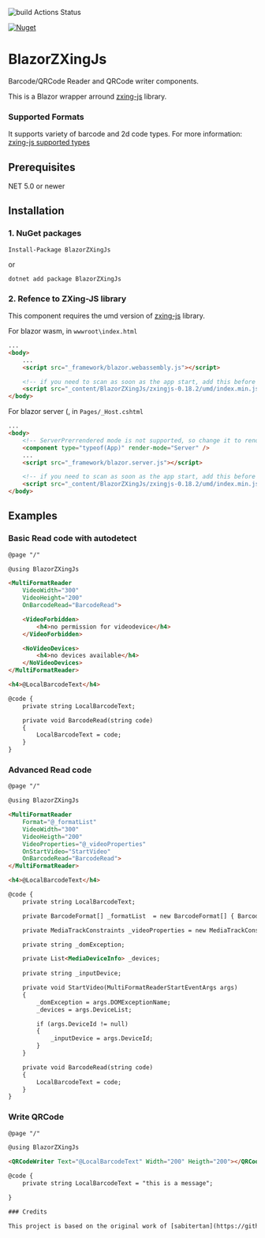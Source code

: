 ![build Actions Status](https://github.com/kattunga/BlazorZXingJs/workflows/build/badge.svg)

[![Nuget](https://img.shields.io/nuget/v/BlazorZXingJs?style=flat-square)](https://www.nuget.org/packages/BlazorZXingJs/)

# BlazorZXingJs

Barcode/QRCode Reader and QRCode writer components.

This is a Blazor wrapper arround [zxing-js](https://github.com/zxing-js/library) library.

### Supported Formats

It supports variety of barcode and 2d code types. For more information: [zxing-js supported types](https://github.com/zxing-js/library#supported-formats)

## Prerequisites

NET 5.0 or newer

## Installation

### 1. NuGet packages

```
Install-Package BlazorZXingJs
```

or

```
dotnet add package BlazorZXingJs
```

### 2. Refence to ZXing-JS library

This component requires the umd version of [zxing-js](https://github.com/zxing-js/library) library.

For blazor wasm, in `wwwroot\index.html`
```html
...
<body>
    ...
    <script src="_framework/blazor.webassembly.js"></script>

    <!-- if you need to scan as soon as the app start, add this before _framework/blazor.webassembly.js -->
    <script src="_content/BlazorZXingJs/zxingjs-0.18.2/umd/index.min.js"></script>
</body>
```

For blazor server (, in `Pages/_Host.cshtml`
```html
...
<body>
    <!-- ServerPrerrendered mode is not supported, so change it to render-mode=Server-->
    <component type="typeof(App)" render-mode="Server" />
    ...
    <script src="_framework/blazor.server.js"></script>

    <!-- if you need to scan as soon as the app start, add this before _framework/blazor.server.js -->
    <script src="_content/BlazorZXingJs/zxingjs-0.18.2/umd/index.min.js"></script>
</body>
```

## Examples

### Basic Read code with autodetect

```html
@page "/"

@using BlazorZXingJs

<MultiFormatReader
    VideoWidth="300"
    VideoHeight="200"
    OnBarcodeRead="BarcodeRead">

    <VideoForbidden>
        <h4>no permission for videodevice</h4>
    </VideoForbidden>

    <NoVideoDevices>
        <h4>no devices available</h4>
    </NoVideoDevices>
</MultiFormatReader>

<h4>@LocalBarcodeText</h4>

@code {
    private string LocalBarcodeText;

    private void BarcodeRead(string code)
    {
        LocalBarcodeText = code;
    }
}
```

### Advanced Read code

```html
@page "/"

@using BlazorZXingJs

<MultiFormatReader
    Format="@_formatList"
    VideoWidth="300"
    VideoHeigth="200"
    VideoProperties="@_videoProperties"
    OnStartVideo="StartVideo"
    OnBarcodeRead="BarcodeRead">
</MultiFormatReader>

<h4>@LocalBarcodeText</h4>

@code {
    private string LocalBarcodeText;

    private BarcodeFormat[] _formatList  = new BarcodeFormat[] { BarcodeFormat.EAN_8, BarcodeFormat.EAN_13 };

    private MediaTrackConstraints _videoProperties = new MediaTrackConstraints() { Torch = true} ;

    private string _domException;

    private List<MediaDeviceInfo> _devices;
        
    private string _inputDevice;

    private void StartVideo(MultiFormatReaderStartEventArgs args)
    {
        _domException = args.DOMExceptionName;
        _devices = args.DeviceList;

        if (args.DeviceId != null)
        {
            _inputDevice = args.DeviceId;
        }
    }

    private void BarcodeRead(string code)
    {
        LocalBarcodeText = code;
    } 
}
```

### Write QRCode

```html
@page "/"

@using BlazorZXingJs

<QRCodeWriter Text="@LocalBarcodeText" Width="200" Heigth="200"></QRCodeWriter>

@code {
    private string LocalBarcodeText = "this is a message";

}

### Credits

This project is based on the original work of [sabitertan](https://github.com/sabitertan/BlazorBarcodeScanner)
